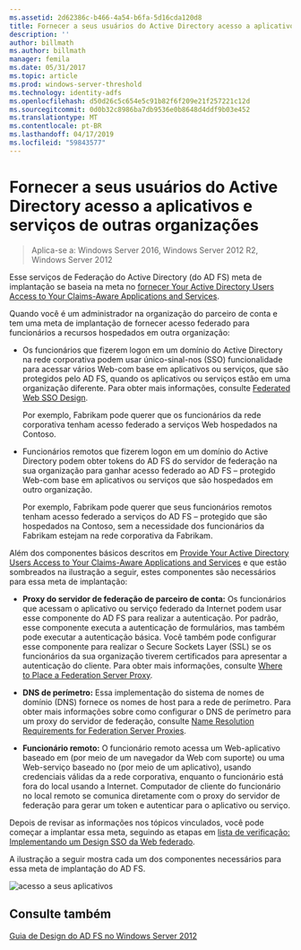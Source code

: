 ```yaml
---
ms.assetid: 2d62386c-b466-4a54-b6fa-5d16cda120d8
title: Fornecer a seus usuários do Active Directory acesso a aplicativos e serviços de outras organizações
description: ''
author: billmath
ms.author: billmath
manager: femila
ms.date: 05/31/2017
ms.topic: article
ms.prod: windows-server-threshold
ms.technology: identity-adfs
ms.openlocfilehash: d50d26c5c654e5c91b82f6f209e21f257221c12d
ms.sourcegitcommit: 0d0b32c8986ba7db9536e0b8648d4ddf9b03e452
ms.translationtype: MT
ms.contentlocale: pt-BR
ms.lasthandoff: 04/17/2019
ms.locfileid: "59843577"
---
```

# <a name="provide-your-active-directory-users-access-to-the-applications-and-services-of-other-organizations"></a>Fornecer a seus usuários do Active Directory acesso a aplicativos e serviços de outras organizações

>Aplica-se a: Windows Server 2016, Windows Server 2012 R2, Windows Server 2012

Esse serviços de Federação do Active Directory \(do AD FS\) meta de implantação se baseia na meta no [fornecer Your Active Directory Users Access to Your Claims-Aware Applications and Services](Provide-Your-Active-Directory-Users-Access-to-Your-Claims-Aware-Applications-and-Services.md).  
  
Quando você é um administrador na organização do parceiro de conta e tem uma meta de implantação de fornecer acesso federado para funcionários a recursos hospedados em outra organização:  
  
-   Os funcionários que fizerem logon em um domínio do Active Directory na rede corporativa podem usar único\-sinal\-nos \(SSO\) funcionalidade para acessar vários Web\-com base em aplicativos ou serviços, que são protegidos pelo AD FS, quando os aplicativos ou serviços estão em uma organização diferente. Para obter mais informações, consulte [Federated Web SSO Design](Federated-Web-SSO-Design.md).  
  
    Por exemplo, Fabrikam pode querer que os funcionários da rede corporativa tenham acesso federado a serviços Web hospedados na Contoso.  
  
-   Funcionários remotos que fizerem logon em um domínio do Active Directory podem obter tokens do AD FS do servidor de federação na sua organização para ganhar acesso federado ao AD FS – protegido Web\-com base em aplicativos ou serviços que são hospedados em outro organização.  
  
    Por exemplo, Fabrikam pode querer que seus funcionários remotos tenham acesso federado a serviços do AD FS – protegido que são hospedados na Contoso, sem a necessidade dos funcionários da Fabrikam estejam na rede corporativa da Fabrikam.  
  
Além dos componentes básicos descritos em [Provide Your Active Directory Users Access to Your Claims-Aware Applications and Services](Provide-Your-Active-Directory-Users-Access-to-Your-Claims-Aware-Applications-and-Services.md) e que estão sombreados na ilustração a seguir, estes componentes são necessários para essa meta de implantação:  
  
-   **Proxy do servidor de federação de parceiro de conta:** Os funcionários que acessam o aplicativo ou serviço federado da Internet podem usar esse componente do AD FS para realizar a autenticação. Por padrão, esse componente executa a autenticação de formulários, mas também pode executar a autenticação básica. Você também pode configurar esse componente para realizar o Secure Sockets Layer \(SSL\) se os funcionários da sua organização tiverem certificados para apresentar a autenticação do cliente. Para obter mais informações, consulte [Where to Place a Federation Server Proxy](Where-to-Place-a-Federation-Server-Proxy.md).  
  
-   **DNS de perímetro:** Essa implementação do sistema de nomes de domínio \(DNS\) fornece os nomes de host para a rede de perímetro. Para obter mais informações sobre como configurar o DNS de perímetro para um proxy do servidor de federação, consulte [Name Resolution Requirements for Federation Server Proxies](Name-Resolution-Requirements-for-Federation-Server-Proxies.md).  
  
-   **Funcionário remoto:** O funcionário remoto acessa um Web\-aplicativo baseado em \(por meio de um navegador da Web com suporte\) ou uma Web\-serviço baseado no \(por meio de um aplicativo\), usando credenciais válidas da a rede corporativa, enquanto o funcionário está fora do local usando a Internet. Computador de cliente do funcionário no local remoto se comunica diretamente com o proxy do servidor de federação para gerar um token e autenticar para o aplicativo ou serviço.  
  
Depois de revisar as informações nos tópicos vinculados, você pode começar a implantar essa meta, seguindo as etapas em [lista de verificação: Implementando um Design SSO da Web federado](../../ad-fs/deployment/Checklist--Implementing-a-Federated-Web-SSO-Design.md).  
  
A ilustração a seguir mostra cada um dos componentes necessários para essa meta de implantação do AD FS.  
  
![acesso a seus aplicativos](media/50af4837-31e0-451f-a942-e705c2300065.gif)  
  
## <a name="see-also"></a>Consulte também
[Guia de Design do AD FS no Windows Server 2012](AD-FS-Design-Guide-in-Windows-Server-2012.md)
